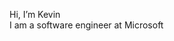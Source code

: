 Hi, I’m Kevin<br/>
I am a software engineer at Microsoft 

<!---
kwonus-msft/kwonus-msft is a ✨ special ✨ repository because its `README.md` (this file) appears on your GitHub profile.
You can click the Preview link to take a look at your changes.
--->
